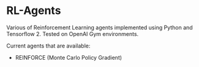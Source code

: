 # RL-Agents

Various of Reinforcement Learning agents implemented using Python and Tensorflow 2. Tested on OpenAI Gym environments.

Current agents that are available:
  - REINFORCE (Monte Carlo Policy Gradient)
